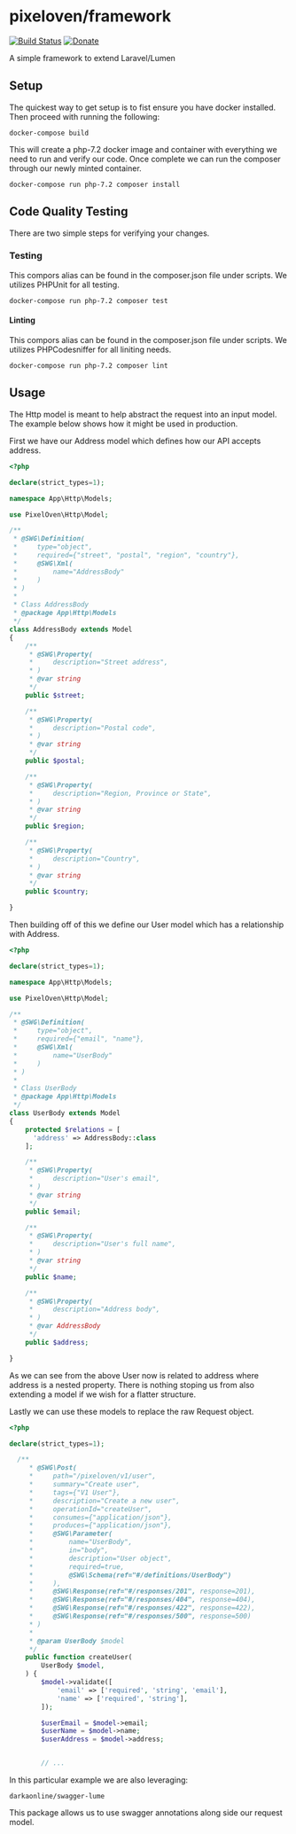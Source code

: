 # pixeloven/framework

[![Build Status](https://dev.azure.com/pixeloven/Framework/_apis/build/status/pixeloven.framework?branchName=master)](https://dev.azure.com/pixeloven/Framework/_build/latest?definitionId=1&branchName=master)
[![Donate](https://img.shields.io/badge/donate-paypal-blue.svg)](https://paypal.me/briangebel)

A simple framework to extend Laravel/Lumen

## Setup
The quickest way to get setup is to fist ensure you have docker installed. Then proceed with running the following:
```
docker-compose build
```
This will create a php-7.2 docker image and container with everything we need to run and verify our code. Once complete we can run the composer through our newly minted container.
```
docker-compose run php-7.2 composer install
```
## Code Quality Testing
There are two simple steps for verifying your changes.

### Testing
This compors alias can be found in the composer.json file under scripts. We utilizes PHPUnit for all testing.
```
docker-compose run php-7.2 composer test
```

#### Linting
This compors alias can be found in the composer.json file under scripts. We utilizes PHPCodesniffer for all liniting needs.
```
docker-compose run php-7.2 composer lint
```

## Usage
The Http model is meant to help abstract the request into an input model. The example below shows how it might be used in production. 

First we have our Address model which defines how our API accepts address.

```php
<?php

declare(strict_types=1);

namespace App\Http\Models;

use PixelOven\Http\Model;

/**
 * @SWG\Definition(
 *     type="object",
 *     required={"street", "postal", "region", "country"},
 *     @SWG\Xml(
 *         name="AddressBody"
 *     )
 * )
 *
 * Class AddressBody
 * @package App\Http\Models
 */
class AddressBody extends Model
{
    /**
     * @SWG\Property(
     *     description="Street address",
     * )
     * @var string
     */
    public $street;

    /**
     * @SWG\Property(
     *     description="Postal code",
     * )
     * @var string
     */
    public $postal;

    /**
     * @SWG\Property(
     *     description="Region, Province or State",
     * )
     * @var string
     */
    public $region;

    /**
     * @SWG\Property(
     *     description="Country",
     * )
     * @var string
     */
    public $country;

}
```

Then building off of this we define our User model which has a relationship with Address.
```php
<?php

declare(strict_types=1);

namespace App\Http\Models;

use PixelOven\Http\Model;

/**
 * @SWG\Definition(
 *     type="object",
 *     required={"email", "name"},
 *     @SWG\Xml(
 *         name="UserBody"
 *     )
 * )
 *
 * Class UserBody
 * @package App\Http\Models
 */
class UserBody extends Model
{
    protected $relations = [
      'address' => AddressBody::class
    ];

    /**
     * @SWG\Property(
     *     description="User's email",
     * )
     * @var string
     */
    public $email;

    /**
     * @SWG\Property(
     *     description="User's full name",
     * )
     * @var string
     */
    public $name;

    /**
     * @SWG\Property(
     *     description="Address body",
     * )
     * @var AddressBody
     */
    public $address;

}
```

As we can see from the above User now is related to address where address is a nested property. There is nothing stoping us from also extending a model if we wish for a flatter structure.

Lastly we can use these models to replace the raw Request object. 
```php
<?php

declare(strict_types=1);

  /**
     * @SWG\Post(
     *     path="/pixeloven/v1/user",
     *     summary="Create user",
     *     tags={"V1 User"},
     *     description="Create a new user",
     *     operationId="createUser",
     *     consumes={"application/json"},
     *     produces={"application/json"},
     *     @SWG\Parameter(
     *         name="UserBody",
     *         in="body",
     *         description="User object",
     *         required=true,
     *         @SWG\Schema(ref="#/definitions/UserBody")
     *     ),
     *     @SWG\Response(ref="#/responses/201", response=201),
     *     @SWG\Response(ref="#/responses/404", response=404),
     *     @SWG\Response(ref="#/responses/422", response=422),
     *     @SWG\Response(ref="#/responses/500", response=500)
     * )
     *
     * @param UserBody $model
     */
    public function createUser(
        UserBody $model,
    ) {
        $model->validate([
            'email' => ['required', 'string', 'email'],
            'name' => ['required', 'string'],
        ]);

        $userEmail = $model->email;
        $userName = $model->name;
        $userAddress = $model->address;


        // ...
```
In this particular example we are also leveraging:
```
darkaonline/swagger-lume
```
This package allows us to use swagger annotations along side our request model.
